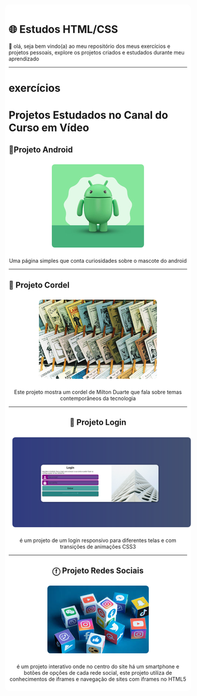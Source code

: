 <link rel="stylesheet" href="style-readme.css">
<div style="background-color: white; padding:10px; margin: auto; border-radius: 10px;">

<h1>🌐 Estudos HTML/CSS</h1>
<p>
🎯 olá, seja bem vindo(a) ao meu repositório dos meus exercícios e projetos pessoais, explore os projetos criados e estudados durante meu aprendizado
</p>

<hr>
<h1>exercícios</h1>


<h1> Projetos Estudados no Canal do Curso em Vídeo </h1>

<h2>📱Projeto Android</h2>
<div style="text-align:center;">
<a href="https://ygorhenriquelima.github.io/estudos_Desenvolvimento_web/projetos/Projeto_android/index.html" target="_blank">
    <img src="README-imgs/android.jpeg" alt="Projeto Android" style="border-radius: 8px; margin: 10px;">
</a>
<p>Uma página simples que conta curiosidades sobre o mascote do android</p>
</div>

<hr>

<h2> 📜 Projeto Cordel </h2>
<div style="text-align:center;">
<a href="https://ygorhenriquelima.github.io/estudos_Desenvolvimento_web/projetos/projeto_cordel/index.html" target="_blank">
    <img src="README-imgs/Literatura_de_cordel.jpg" alt="Projeto Cordel" style="border-radius: 8px; margin: 10px;">
</a>
<p>Este projeto mostra um cordel de Milton Duarte que fala sobre temas contemporâneos da tecnologia</p>

<hr>

<h2>👤 Projeto Login </h2>
<div style="text-align:center;">
<a href="https://ygorhenriquelima.github.io/estudos_Desenvolvimento_web/projetos/Projeto_Login/index.html" target="_blank">
    <img src="README-imgs/login.png" alt="Projeto Login" style="border-radius: 8px; margin: 10px;">
</a>
<p>é um projeto de um login responsivo para diferentes telas e com transições de animações CSS3</p>

<hr>

<h2>ⓕ Projeto Redes Sociais </h2>
<div style="text-align:center;">
<a href="https://ygorhenriquelima.github.io/estudos_Desenvolvimento_web/projetos/Projeto_redes_sociais/index.html" target="_blank">
    <img src="README-imgs/redes-sociais.jpeg" alt="Projeto redes sociais" style="border-radius: 8px; margin: 10px;">
</a>
<p>é um projeto interativo onde no centro do site há um smartphone e botões de opções de cada rede social, este projeto utiliza de conhecimentos de iframes e navegação de sites com iframes no HTML5</p>

</div>